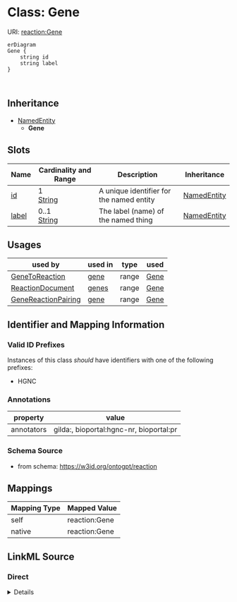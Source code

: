 

# Class: Gene



URI: [reaction:Gene](http://w3id.org/ontogpt/reaction/Gene)



```mermaid
erDiagram
Gene {
    string id  
    string label  
}



```




## Inheritance
* [NamedEntity](NamedEntity.md)
    * **Gene**



## Slots

| Name | Cardinality and Range | Description | Inheritance |
| ---  | --- | --- | --- |
| [id](id.md) | 1 <br/> [String](String.md) | A unique identifier for the named entity | [NamedEntity](NamedEntity.md) |
| [label](label.md) | 0..1 <br/> [String](String.md) | The label (name) of the named thing | [NamedEntity](NamedEntity.md) |





## Usages

| used by | used in | type | used |
| ---  | --- | --- | --- |
| [GeneToReaction](GeneToReaction.md) | [gene](gene.md) | range | [Gene](Gene.md) |
| [ReactionDocument](ReactionDocument.md) | [genes](genes.md) | range | [Gene](Gene.md) |
| [GeneReactionPairing](GeneReactionPairing.md) | [gene](gene.md) | range | [Gene](Gene.md) |






## Identifier and Mapping Information


### Valid ID Prefixes

Instances of this class *should* have identifiers with one of the following prefixes:

* HGNC






### Annotations

| property | value |
| --- | --- |
| annotators | gilda:, bioportal:hgnc-nr, bioportal:pr |



### Schema Source


* from schema: https://w3id.org/ontogpt/reaction




## Mappings

| Mapping Type | Mapped Value |
| ---  | ---  |
| self | reaction:Gene |
| native | reaction:Gene |







## LinkML Source

<!-- TODO: investigate https://stackoverflow.com/questions/37606292/how-to-create-tabbed-code-blocks-in-mkdocs-or-sphinx -->

### Direct

<details>
```yaml
name: Gene
id_prefixes:
- HGNC
annotations:
  annotators:
    tag: annotators
    value: gilda:, bioportal:hgnc-nr, bioportal:pr
from_schema: https://w3id.org/ontogpt/reaction
is_a: NamedEntity

```
</details>

### Induced

<details>
```yaml
name: Gene
id_prefixes:
- HGNC
annotations:
  annotators:
    tag: annotators
    value: gilda:, bioportal:hgnc-nr, bioportal:pr
from_schema: https://w3id.org/ontogpt/reaction
is_a: NamedEntity
attributes:
  id:
    name: id
    annotations:
      prompt.skip:
        tag: prompt.skip
        value: 'true'
    description: A unique identifier for the named entity
    comments:
    - this is populated during the grounding and normalization step
    from_schema: https://w3id.org/ontogpt/reaction
    rank: 1000
    identifier: true
    alias: id
    owner: Gene
    domain_of:
    - NamedEntity
    - Publication
    range: string
    required: true
  label:
    name: label
    annotations:
      owl:
        tag: owl
        value: AnnotationProperty, AnnotationAssertion
    description: The label (name) of the named thing
    from_schema: https://w3id.org/ontogpt/reaction
    aliases:
    - name
    slot_uri: rdfs:label
    alias: label
    owner: Gene
    domain_of:
    - Reaction
    - NamedEntity
    range: string

```
</details>